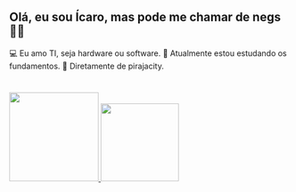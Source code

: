 ## Olá, eu sou Ícaro, mas pode me chamar de negs 🤙🏿
💻 Eu amo TI, seja hardware ou software.
🧠 Atualmente estou estudando os fundamentos.
🌴 Diretamente de pirajacity.
#
<div>
  <a href="https://github.com/rafaballerini">
  <img height="160em" src="https://github-readme-stats.vercel.app/api?username=isnegs&show_icons=true&theme=nord&include_all_commits=true&count_private=true"/>
  <img height="140em" src="https://github-readme-stats.vercel.app/api/top-langs/?username=isnegs&layout=compact&langs_count=7&theme=nord"/>
</div>
